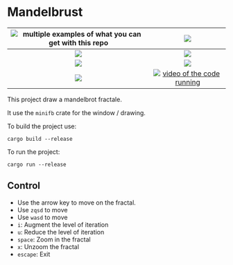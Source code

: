 # Mandelbrust
| ![multiple examples of what you can get with this repo](images/mandel_unzoomed.png) | ![](images/base_mandel.png) |
| :-------------: |:-------------:|
| ![](images/mandel1.png) | ![](images/mandel2.png) |
| ![](images/mandel3.png) | ![](images/mandel4.png) |
| ![](images/mandel5.png) | [![video of the code running](images/youtube-logo.jpg)](https://youtu.be/bbgCG5Knd6k) |


This project draw a mandelbrot fractale.

It use the `minifb` crate for the window / drawing.

To build the project use:
```
cargo build --release
```

To run the project:
```
cargo run --release
```

## Control

- Use the arrow key to move on the fractal.
- Use `zqsd` to move
- Use `wasd` to move
- `i`: Augment the level of iteration
- `u`: Reduce the level of iteration
- `space`: Zoom in the fractal
- `x`: Unzoom the fractal
- `escape`: Exit

